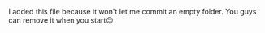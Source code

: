 I added this file because it won't let me commit an empty folder.  You guys can remove it when you start😊